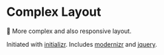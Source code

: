 # Complex Layout
:bikini: More complex and also responsive layout.

Initiated with [initializr](http://www.initializr.com). Includes [modernizr](https://modernizr.com) and [jquery](https://jquery.com).
